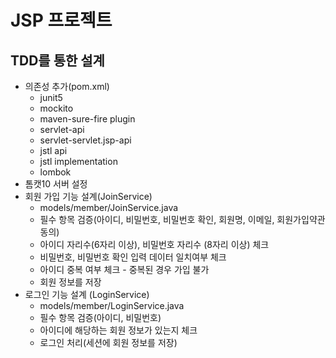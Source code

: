 # JSP 프로젝트

## TDD를 통한 설계
- 의존성 추가(pom.xml)
    - junit5
    - mockito
    - maven-sure-fire plugin
    - servlet-api
    - servlet-servlet.jsp-api
    - jstl api
    - jstl implementation
    - lombok
- 톰캣10 서버 설정
- 회원 가입 기능 설계(JoinService)
   - models/member/JoinService.java
   - 필수 항목 검증(아이디, 비밀번호, 비밀번호 확인, 회원명, 이메일, 회원가입약관 동의)
   - 아이디 자리수(6자리 이상), 비밀번호 자리수 (8자리 이상) 체크
   - 비밀번호, 비밀번호 확인 입력 데이터 일치여부 체크
   - 아이디 중복 여부 체크 - 중복된 경우 가입 불가
   - 회원 정보를 저장
- 로그인 기능 설계 (LoginService)
  -  models/member/LoginService.java
  - 필수 항목 검증(아이디, 비밀번호)
  - 아이디에 해당하는 회원 정보가 있는지 체크
  - 로그인 처리(세션에 회원 정보를 저장)